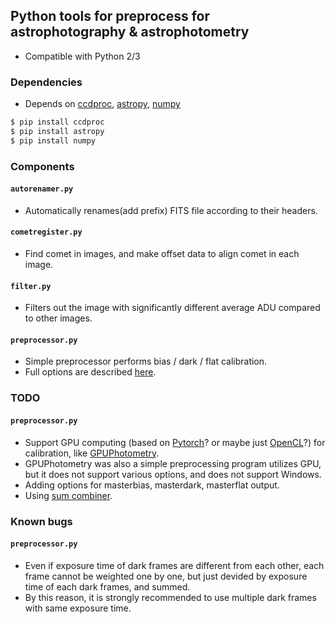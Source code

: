 ## Python tools for preprocess for astrophotography & astrophotometry
* Compatible with Python 2/3

### Dependencies
* Depends on [ccdproc](https://github.com/astropy/ccdproc), [astropy](http://www.astropy.org/), [numpy](http://www.numpy.org/)
```sh
$ pip install ccdproc
$ pip install astropy
$ pip install numpy
```

### Components

#### ```autorenamer.py```
* Automatically renames(add prefix) FITS file according to their headers.

#### ```cometregister.py```
* Find comet in images, and make offset data to align comet in each image.

#### ```filter.py```
* Filters out the image with significantly different average ADU compared to other images.

#### ```preprocessor.py```
* Simple preprocessor performs bias / dark / flat calibration.
* Full options are described [here](docs/preprocessor.py.md).

### TODO
#### ```preprocessor.py```
* Support GPU computing (based on [Pytorch](http://pytorch.org/)? or maybe just [OpenCL](https://www.khronos.org/opencl/)?) for calibration, like [GPUPhotometry](https://github.com/hletrd/GPUPhotometry).
 * GPUPhotometry was also a simple preprocessing program utilizes GPU, but it does not support various options, and does not support Windows.
* Adding options for masterbias, masterdark, masterflat output.
* Using [sum combiner](https://github.com/astropy/ccdproc/pull/508).

### Known bugs
#### ```preprocessor.py```
* Even if exposure time of dark frames are different from each other, each frame cannot be weighted one by one, but just devided by exposure time of each dark frames, and summed.
 * By this reason, it is strongly recommended to use multiple dark frames with same exposure time.

